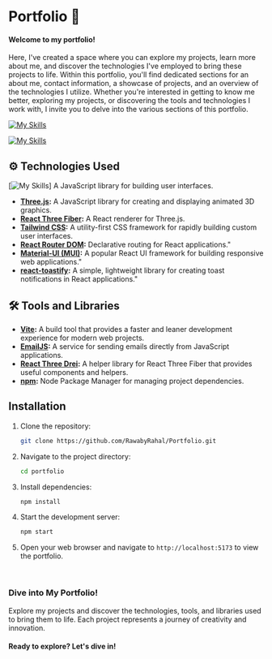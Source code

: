 # Portfolio 🌌

#### Welcome to my portfolio!

Here, I've created a space where you can explore my projects, learn more about me, and discover the technologies I've employed to bring these projects to life. Within this portfolio, you'll find dedicated sections for an about me, contact information, a showcase of projects, and an overview of the technologies I utilize. Whether you're interested in getting to know me better, exploring my projects, or discovering the tools and technologies I work with, I invite you to delve into the various sections of this portfolio.

[![My Skills](https://skillicons.dev/icons?i=aws,gcp,azure,react,vue,flutter&perline=1)](https://skillicons.dev)

[![My Skills](https://skillicons.dev/icons?i=react)](https://reactjs.org/)

## ⚙️ Technologies Used

[![My Skills](https://skillicons.dev/icons?i=react)] A JavaScript library for building user interfaces.
- **[Three.js](https://threejs.org/):** A JavaScript library for creating and displaying animated 3D graphics.
- **[React Three Fiber](https://github.com/pmndrs/react-three-fiber):** A React renderer for Three.js.
- **[Tailwind CSS](https://tailwindcss.com/):** A utility-first CSS framework for rapidly building custom user interfaces.
- **[React Router DOM](https://reactrouter.com/):** Declarative routing for React applications."
- **[Material-UI (MUI)](https://mui.com/):** A popular React UI framework for building responsive web applications."
- **[react-toastify](https://github.com/fkhadra/react-toastify):** A simple, lightweight library for creating toast notifications in React applications."

## 🛠️ Tools and Libraries
- **[Vite](https://vitejs.dev/):** A build tool that provides a faster and leaner development experience for modern web projects.
- **[EmailJS](https://www.emailjs.com/):** A service for sending emails directly from JavaScript applications.
- **[React Three Drei](https://github.com/pmndrs/drei):** A helper library for React Three Fiber that provides useful components and helpers.
- **[npm](https://www.npmjs.com/):** Node Package Manager for managing project dependencies.

## Installation

1. Clone the repository:

   ```bash
   git clone https://github.com/RawabyRahal/Portfolio.git

2. Navigate to the project directory:
   ```bash
   cd portfolio

3. Install dependencies:
   ```bash
   npm install

4. Start the development server:
   ```bash
   npm start
5. Open your web browser and navigate to `http://localhost:5173` to view the portfolio.

<br>

### Dive into My Portfolio!

Explore my projects and discover the technologies, tools, and libraries used to bring them to life. Each project represents a journey of creativity and innovation.
#### Ready to explore? Let's dive in!

